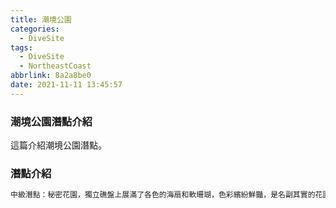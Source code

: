 ```yaml
---
title: 潮境公園
categories:
  - DiveSite
tags:
  - DiveSite
  - NortheastCoast
abbrlink: 8a2a8be0
date: 2021-11-11 13:45:57
---
```

### 潮境公園潛點介紹
<!--more-->
這篇介紹潮境公園潛點。

### 潛點介紹
```sh
中級潛點：秘密花園，獨立礁盤上展滿了各色的海扇和軟珊瑚，色彩繽紛鮮豔，是名副其實的花園。
```